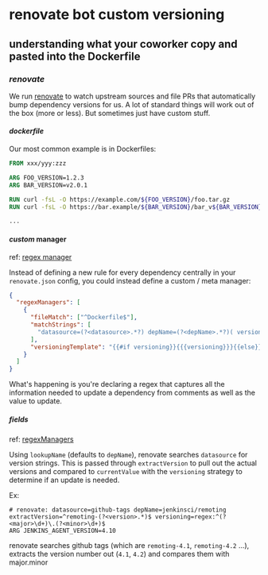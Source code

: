 # renovate bot custom versioning

## understanding what your coworker copy and pasted into the Dockerfile

### _renovate_

We run [renovate](https://github.com/renovatebot/renovate) to watch upstream sources
and file PRs that automatically bump dependency versions for us.
A lot of standard things will work out of the box (more or less).
But sometimes just have custom stuff.

#### _dockerfile_

Our most common example is in Dockerfiles:

```Dockerfile
FROM xxx/yyy:zzz

ARG FOO_VERSION=1.2.3
ARG BAR_VERSION=v2.0.1

RUN curl -fsL -O https://example.com/${FOO_VERSION}/foo.tar.gz
RUN curl -fsL -O https://bar.example/${BAR_VERSION}/bar_v${BAR_VERSION}.tar.gz

...
```

#### _custom_ manager

ref: [regex manager](https://docs.renovatebot.com/modules/manager/regex/)

Instead of defining a new rule for every dependency centrally in your `renovate.json` config,
you could instead define a custom / meta manager:

```json
{
  "regexManagers": [
    {
      "fileMatch": ["^Dockerfile$"],
      "matchStrings": [
        "datasource=(?<datasource>.*?) depName=(?<depName>.*?)( versioning=(?<versioning>.*?))?\\sARG .*?_VERSION=(?<currentValue>.*)\\s"
      ],
      "versioningTemplate": "{{#if versioning}}{{{versioning}}}{{else}}semver{{/if}}"
    }
  ]
}
```

What's happening is you're declaring a regex that captures all the information
needed to update a dependency from comments as well as the value to update.

##### _fields_

ref: [regexManagers](https://docs.renovatebot.com/configuration-options/#regexmanagers)

Using `lookupName` (defaults to `depName`),
renovate searches `datasource` for version strings.
This is passed through `extractVersion` to pull out the actual versions
and compared to `currentValue` with the `versioning` strategy to determine if an update is needed.

Ex:

```
# renovate: datasource=github-tags depName=jenkinsci/remoting extractVersion=^remoting-(?<version>.*)$ versioning=regex:^(?<major>\d+)\.(?<minor>\d+)$
ARG JENKINS_AGENT_VERSION=4.10
```

renovate searches github tags (which are `remoting-4.1`, `remoting-4.2` ...),
extracts the version number out (`4.1`, `4.2`)
and compares them with major.minor
